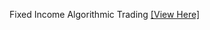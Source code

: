 Fixed Income Algorithmic Trading [[View Here]](https://www.udemy.com/course/fixed-income-algorithmic-trading/?referralCode=74BA670A54E4C7B7998D)